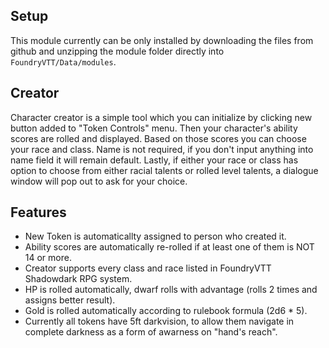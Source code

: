 ## Setup
This module currently can be only installed by downloading the files from github and unzipping the module folder directly into ``FoundryVTT/Data/modules``.

## Creator
Character creator is a simple tool which you can initialize by clicking new button added to "Token Controls" menu.
Then your character's ability scores are rolled and displayed. Based on those scores you can choose your race and class. Name is not required, if you don't input anything into name field it will remain default.
Lastly, if either your race or class has option to choose from either racial talents or rolled level talents, a dialogue window will pop out to ask for your choice.

## Features
- New Token is automaticallty assigned to person who created it.
- Ability scores are automatically re-rolled if at least one of them is NOT 14 or more.
- Creator supports every class and race listed in FoundryVTT Shadowdark RPG system.
- HP is rolled automatically, dwarf rolls with advantage (rolls 2 times and assigns better result).
- Gold is rolled automatically according to rulebook formula (2d6 * 5).
- Currently all tokens have 5ft darkvision, to allow them navigate in complete darkness as a form of awarness on "hand's reach".
